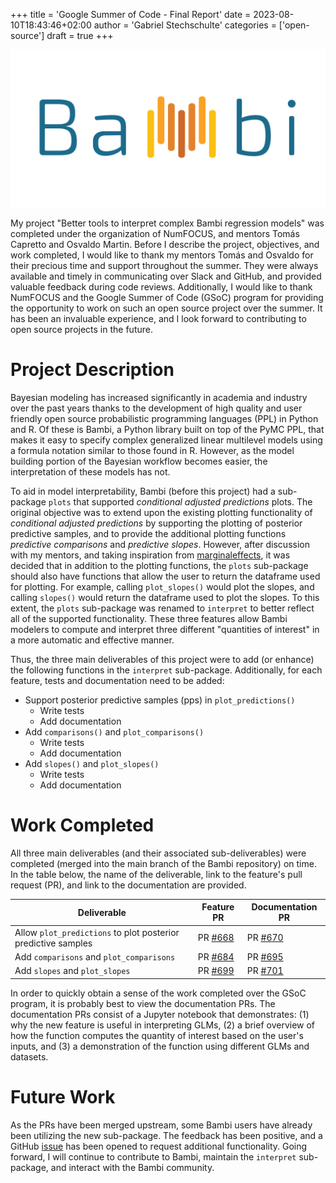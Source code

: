 +++
title = 'Google Summer of Code - Final Report'
date = 2023-08-10T18:43:46+02:00
author = 'Gabriel Stechschulte'
categories = ['open-source']
draft = true
+++

![alt](bambi-logo.png)

My project "Better tools to interpret complex Bambi regression models" was completed under the organization of NumFOCUS, and mentors Tomás Capretto and Osvaldo Martin. Before I describe the project, objectives, and work completed, I would like to thank my mentors Tomás and Osvaldo for their precious time and support throughout the summer. They were always available and timely in communicating over Slack and GitHub, and provided valuable feedback during code reviews. Additionally, I would like to thank NumFOCUS and the Google Summer of Code (GSoC) program for providing the opportunity to work on such an open source project over the summer. It has been an invaluable experience, and I look forward to contributing to open source projects in the future.

# Project Description

Bayesian modeling has increased significantly in academia and industry over the past years thanks to the development of high quality and user friendly open source probabilistic programming languages (PPL) in Python and R. Of these is Bambi, a Python library built on top of the PyMC PPL, that makes it easy to specify complex generalized linear multilevel models using a formula notation similar to those found in R. However, as the model building portion of the Bayesian workflow becomes easier, the interpretation of these models has not.

To aid in model interpretability, Bambi (before this project) had a sub-package `plots` that supported _conditional adjusted predictions_ plots.
The original objective was to extend upon the existing plotting functionality of _conditional adjusted predictions_ by supporting the plotting of posterior predictive samples, and to provide the additional plotting functions _predictive comparisons_ and _predictive slopes_. However, after discussion with my mentors, and taking inspiration from [marginaleffects](https://marginaleffects.com), it was decided that in addition to the plotting functions, the `plots` sub-package should also have functions that allow the user to return the dataframe used for plotting. For example, calling `plot_slopes()` would plot the slopes, and calling `slopes()` would return the dataframe used to plot the slopes. To this extent, the `plots` sub-package was renamed to `interpret` to better reflect all of the supported functionality. These three features allow Bambi modelers to compute and interpret three different "quantities of interest" in a more automatic and effective manner.

Thus, the three main deliverables of this project were to add (or enhance) the following functions in the `interpret` sub-package. Additionally, for each feature, tests and documentation need to be added:

* Support posterior predictive samples (pps) in `plot_predictions()`
    * Write tests
    * Add documentation
* Add `comparisons()` and `plot_comparisons()`
    * Write tests
    * Add documentation
* Add `slopes()` and `plot_slopes()`
    * Write tests
    * Add documentation

# Work Completed

All three main deliverables (and their associated sub-deliverables) were completed (merged into the main branch of the Bambi repository) on time. In the table below, the name of the deliverable, link to the feature's pull request (PR), and link to the documentation are provided.

| Deliverable | Feature PR | Documentation PR |
|-------------|------------|------------------|
| Allow `plot_predictions` to plot posterior predictive samples | PR [#668](https://github.com/bambinos/bambi/pull/668) | PR [#670](https://bambinos.github.io/bambi/notebooks/plot_comparisons.html) |
| Add `comparisons` and `plot_comparisons` | PR [#684](https://github.com/bambinos/bambi/pull/684) | PR [#695](https://bambinos.github.io/bambi/notebooks/plot_comparisons.html) |
| Add `slopes` and `plot_slopes` | PR [#699](https://github.com/bambinos/bambi/pull/699) | PR [#701](https://bambinos.github.io/bambi/notebooks/plot_slopes.html) |

In order to quickly obtain a sense of the work completed over the GSoC program, it is probably best to view the documentation PRs. The documentation PRs consist of a Jupyter notebook that demonstrates: (1) why the new feature is useful in interpreting GLMs, (2) a brief overview of how the function computes the quantity of interest based on the user's inputs, and (3) a demonstration of the function using different GLMs and datasets.

# Future Work

As the PRs have been merged upstream, some Bambi users have already been utilizing the new sub-package. The feedback has been positive, and a GitHub [issue](https://github.com/bambinos/bambi/issues/703) has been opened to request additional functionality. Going forward, I will continue to contribute to Bambi, maintain the `interpret` sub-package, and interact with the Bambi community.
